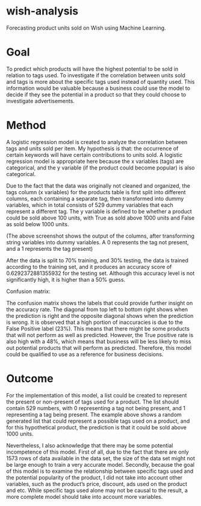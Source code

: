 # wish-analysis
Forecasting product units sold on Wish using Machine Learning. 


# Goal
To predict which products will have the highest potential to be sold in relation to tags used. To investigate if the correlation between units sold and tags is more about the specific tags used instead of quantity used. This information would be valuable because a business could use the model to decide if they see the potential in a product so that they could choose to investigate advertisements. 

# Method 
A logistic regression model is created to analyze the correlation between tags and units sold per item. My hypothesis is that: the occurrence of certain keywords will have certain contributions to units sold. A logistic regression model is appropriate here because the x variables (tags) are categorical, and the y variable (if the product could become popular) is also categorical. 

Due to the fact that the data was originally not cleaned and organized, the tags column (x variables) for the products table is first split into different columns, each containing a separate tag, then transformed into dummy variables, which in total consists of 529 dummy variables that each represent a different tag. The y variable is defined to be whether a product could be sold above 100 units, with True as sold above 1000 units and False as sold below 1000 units. 



(The above screenshot shows the output of the columns, after transforming string variables into dummy variables. A 0 represents the tag not present, and a 1 represents the tag present)

After the data is split to 70% training, and 30% testing, the data is trained according to the training set, and it produces an accuracy score of 0.6292372881355932 for the testing set. Although this accuracy level is not significantly high, it is higher than a 50% guess.

Confusion matrix:



The confusion matrix shows the labels that could provide further insight on the accuracy rate. The diagonal from top left to bottom right shows when the prediction is right and the opposite diagonal shows when the prediction is wrong. It is observed that a high portion of inaccuracies is due to the False Positive label (23%). This means that there might be some products that will not perform as well as predicted. However, the True positive rate is also high with a 48%, which means that business will be less likely to miss out potential products that will perform as predicted. Therefore, this model could be qualified to use as a reference for business decisions. 


# Outcome
For the implementation of this model, a list could be created to represent the present or non-present of tags used for a product. The list should contain 529 numbers, with 0 representing a tag not being present, and 1 representing a tag being present. The example above shows a random generated list that could represent a possible tags used on a product, and for this hypothetical product, the prediction is that it could be sold above 1000 units.


Nevertheless, I also acknowledge that there may be some potential incompetence of this model. First of all, due to the fact that there are only 1573 rows of data available in the data set, the size of the data set might not be large enough to train a very accurate model. Secondly, because the goal of this model is to examine the relationship between specific tags used and the potential popularity of the product, I did not take into account other variables, such as the product’s price, discount, ads used on the product and etc. While specific tags used alone may not be causal to the result, a more complete model should take into account more variables. 

